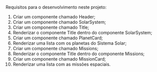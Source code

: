 Requisitos para o desenvolvimento neste projeto:

1. Criar um componente chamado Header;
2. Criar um componente chamado SolarSystem;
3. Criar um componente chamado Title;
4. Renderizar o componente Title dentro do componente SolarSystem;
5. Criar um componente chamado PlanetCard;
6. Renderizar uma lista com os planetas do Sistema Solar;
7. Criar um componente chamado Missions;
8. Renderizar o componente Title dentro do componente Missions;
9. Criar um componente chamado MissionCard;
10. Renderizar uma lista com as missões espaciais.
